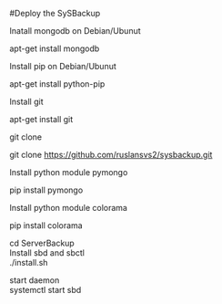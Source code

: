 #Deploy the SySBackup

Inatall mongodb on Debian/Ubunut

apt-get install mongodb

Install pip on Debian/Ubunut

apt-get install python-pip

Install git 

apt-get install git

git clone

git clone  https://github.com/ruslansvs2/sysbackup.git

Install python  module pymongo

pip install pymongo

Install python module colorama

pip install colorama

cd ServerBackup<br>
Install sbd and sbctl<br> 
./install.sh
<br>

start daemon <br>
systemctl start sbd
 
